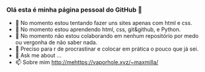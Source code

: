 ### Olá esta é minha página pessoal do GitHub 👋

- 🔭 No momento estou tentando fazer uns sites apenas com html e css.
- 🌱 No momento estou aprendendo html, css, git&github, e Python.
- 👯 No momento não estou colaborando em nenhum repositório por medo ou vergonha de não saber nada.
- 🤔 Preciso para r de procrastinar e colocar em prática o pouco que já sei.
- 💬 Ask me about ...
- 📫 Sobre mim  [http://me](https://vaporhole.xyz/~maxmilla/)https://vaporhole.xyz/~maxmilla/
